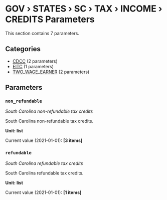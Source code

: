 # GOV › STATES › SC › TAX › INCOME › CREDITS Parameters

This section contains 7 parameters.

## Categories

- [CDCC](cdcc/index.md) (2 parameters)
- [EITC](eitc/index.md) (1 parameters)
- [TWO_WAGE_EARNER](two_wage_earner/index.md) (2 parameters)

## Parameters

### `non_refundable`
*South Carolina non-refundable tax credits*

South Carolina non-refundable tax credits.

**Unit: list**

Current value (2021-01-01): **[3 items]**


### `refundable`
*South Carolina refundable tax credits*

South Carolina refundable tax credits.

**Unit: list**

Current value (2021-01-01): **[1 items]**

